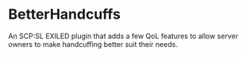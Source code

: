 # BetterHandcuffs
 An SCP:SL EXILED plugin that adds a few QoL features to allow server owners to make handcuffing better suit their needs.
